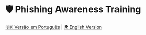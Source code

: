 # 🛡️ Phishing Awareness Training  

[🇧🇷 Versão em Português](./README.pt-BR.md) | [🌍 English Version](./README.md)
